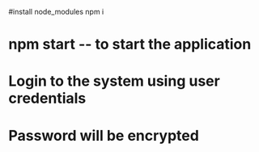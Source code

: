 #install node_modules npm i

# npm start -- to start the application

# Login to the system using user credentials

# Password will be encrypted

